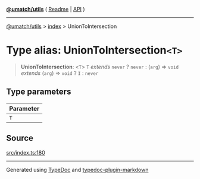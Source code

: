 [**@umatch/utils**](../../README.md) ( [Readme](../../README.md) \| [API](../../API.md) )

---

[@umatch/utils](../../API.md) > [index](../README.md) > UnionToIntersection

# Type alias: UnionToIntersection`<T>`

> **UnionToIntersection**: \<`T`\> `T` _extends_ `never` ? `never` : (`arg`) => `void` _extends_ (`arg`) => `void` ? `I` : `never`

## Type parameters

| Parameter |
| :-------- |
| `T`       |

## Source

[src/index.ts:180](https://github.com/umatch-oficial/utils/blob/1dcf13d/src/index.ts#L180)

---

Generated using [TypeDoc](https://typedoc.org/) and [typedoc-plugin-markdown](https://www.npmjs.com/package/typedoc-plugin-markdown)

